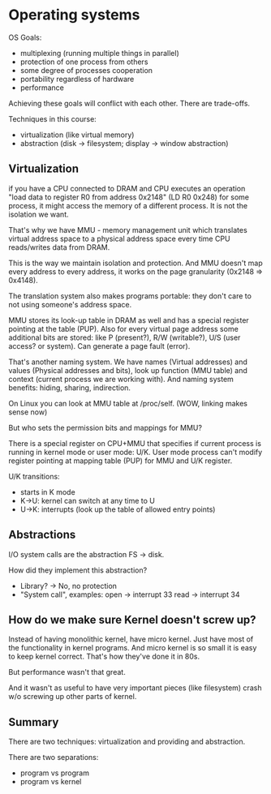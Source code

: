 # Operating systems

OS Goals:

- multiplexing (running multiple things in parallel)
- protection of one process from others
- some degree of processes cooperation
- portability regardless of hardware
- performance

Achieving these goals will conflict with each other. There are trade-offs.


Techniques in this course:

- virtualization (like virtual memory)
- abstraction (disk -> filesystem; display -> window abstraction)


## Virtualization

if you have a CPU connected to DRAM and CPU executes an operation "load data to
register R0 from address 0x2148" (LD R0 0x248) for some process, it might access
the memory of a different process. It is not the isolation we want.

That's why we have MMU - memory management unit which translates virtual address
space to a physical address space every time CPU reads/writes data from DRAM.

This is the way we maintain isolation and protection. And MMU doesn't map every
address to every address, it works on the page granularity (0x2148 => 0x4148).

The translation system also makes programs portable: they don't care to not
using someone's address space.

MMU stores its look-up table in DRAM as well and has a special register pointing
at the table (PUP). Also for every virtual page address some additional bits are
stored: like P (present?), R/W (writable?), U/S (user access? or system). Can
generate a page fault (error).

That's another naming system. We have names (Virtual addresses) and values
(Physical addresses and bits), look up function (MMU table) and context (current
process we are working with). And naming system benefits: hiding, sharing,
indirection.

On Linux you can look at MMU table at /proc/self. (WOW, linking makes sense now)


But who sets the permission bits and mappings for MMU?

There is a special register on CPU+MMU that specifies if current process is
running in kernel mode or user mode: U/K. User mode process can't modify
register pointing at mapping table (PUP) for MMU and U/K register.

U/K transitions:

- starts in K mode
- K->U: kernel can switch at any time to U
- U->K: interrupts (look up the table of allowed entry points)


## Abstractions

I/O system calls are the abstraction FS -> disk.

How did they implement this abstraction?

- Library? -> No, no protection
- "System call", examples: open -> interrupt 33
                           read -> interrupt 34



## How do we make sure Kernel doesn't screw up?

Instead of having monolithic kernel, have micro kernel. Just have most of the
functionality in kernel programs. And micro kernel is so small it is easy to
keep kernel correct. That's how they've done it in 80s.

But performance wasn't that great.

And it wasn't as useful to have very important pieces (like filesystem) crash
w/o screwing up other parts of kernel.


## Summary

There are two techniques: virtualization and providing and abstraction.

There are two separations:
- program vs program
- program vs kernel
